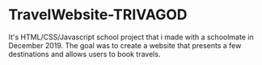 # TravelWebsite-TRIVAGOD
 It's HTML/CSS/Javascript school project that i made with a schoolmate in December 2019. The goal was to create a website that presents a few destinations and allows users to book travels.
